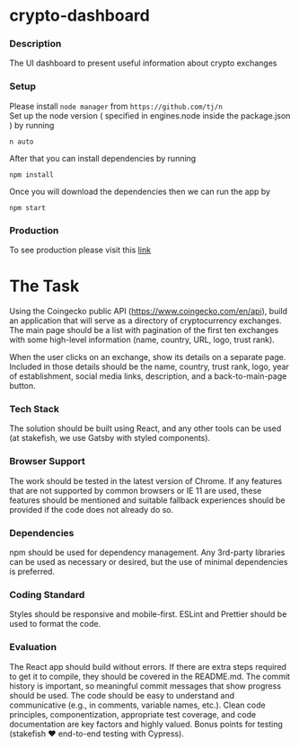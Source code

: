 # crypto-dashboard

### Description
The UI dashboard to present useful information about crypto exchanges

### Setup
Please install `node manager` from `https://github.com/tj/n` <br>
Set up the node version ( specified in engines.node inside the package.json ) by running
```
n auto
```
After that you can install dependencies by running
```
npm install
```
Once you will download the dependencies then we can run the app by
```
npm start
```

### Production
To see production please visit this [link](https://crypto-dashboard-sztadii.vercel.app)


# The Task
Using the Coingecko public API (https://www.coingecko.com/en/api),
build an application that will serve as a directory of cryptocurrency exchanges.
The main page should be a list with pagination of the first ten exchanges
with some high-level information (name, country, URL, logo, trust rank).

When the user clicks on an exchange, show its details on a separate page.
Included in those details should be the name, country, trust rank, logo, year of establishment,
social media links, description, and a back-to-main-page button.

### Tech Stack
The solution should be built using React, and any other tools can be used
(at stakefish, we use Gatsby with styled components).

### Browser Support
The work should be tested in the latest version of Chrome.
If any features that are not supported by common browsers or IE 11 are used,
these features should be mentioned and suitable fallback experiences should be provided
if the code does not already do so.

### Dependencies
npm should be used for dependency management.
Any 3rd-party libraries can be used as necessary or desired,
but the use of minimal dependencies is preferred.

### Coding Standard
Styles should be responsive and mobile-first. ESLint and Prettier should be used to format the code.

### Evaluation
The React app should build without errors. If there are extra steps required to get it to compile,
they should be covered in the README.md.
The commit history is important, so meaningful commit messages that show progress should be used.
The code should be easy to understand and communicative (e.g., in comments, variable names, etc.).
Clean code principles, componentization, appropriate test coverage,
and code documentation are key factors and highly valued.
Bonus points for testing (stakefish ❤️ end-to-end testing with Cypress).
